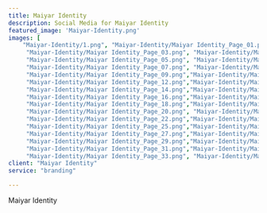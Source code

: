 ```yaml
---
title: Maiyar Identity
description: Social Media for Maiyar Identity
featured_image: 'Maiyar-Identity.png'
images: [ 
	"Maiyar-Identity/1.png", "Maiyar-Identity/Maiyar Identity_Page_01.png", "Maiyar-Identity/Maiyar Identity_Page_02.png",
	 "Maiyar-Identity/Maiyar Identity_Page_03.png", "Maiyar-Identity/Maiyar Identity_Page_04.png", 
	 "Maiyar-Identity/Maiyar Identity_Page_05.png", "Maiyar-Identity/Maiyar Identity_Page_06.png", 
	 "Maiyar-Identity/Maiyar Identity_Page_07.png", "Maiyar-Identity/Maiyar Identity_Page_08.png",
	 "Maiyar-Identity/Maiyar Identity_Page_09.png","Maiyar-Identity/Maiyar Identity_Page_10.png",
	 "Maiyar-Identity/Maiyar Identity_Page_12.png","Maiyar-Identity/Maiyar Identity_Page_13.png",
	 "Maiyar-Identity/Maiyar Identity_Page_14.png","Maiyar-Identity/Maiyar Identity_Page_15.png",
	 "Maiyar-Identity/Maiyar Identity_Page_16.png","Maiyar-Identity/Maiyar Identity_Page_17.png",
	 "Maiyar-Identity/Maiyar Identity_Page_18.png","Maiyar-Identity/Maiyar Identity_Page_19.png",
	 "Maiyar-Identity/Maiyar Identity_Page_20.png", "Maiyar-Identity/Maiyar Identity_Page_21.png",
	 "Maiyar-Identity/Maiyar Identity_Page_22.png","Maiyar-Identity/Maiyar Identity_Page_23.png",
	 "Maiyar-Identity/Maiyar Identity_Page_25.png","Maiyar-Identity/Maiyar Identity_Page_26.png",
	 "Maiyar-Identity/Maiyar Identity_Page_27.png","Maiyar-Identity/Maiyar Identity_Page_28.png",
	 "Maiyar-Identity/Maiyar Identity_Page_29.png","Maiyar-Identity/Maiyar Identity_Page_30.png",
	 "Maiyar-Identity/Maiyar Identity_Page_31.png","Maiyar-Identity/Maiyar Identity_Page_32.png",
	 "Maiyar-Identity/Maiyar Identity_Page_33.png", "Maiyar-Identity/Maiyar Identity_Page_34.png",]
client: "Maiyar Identity"
service: "branding"

---
```

Maiyar Identity
